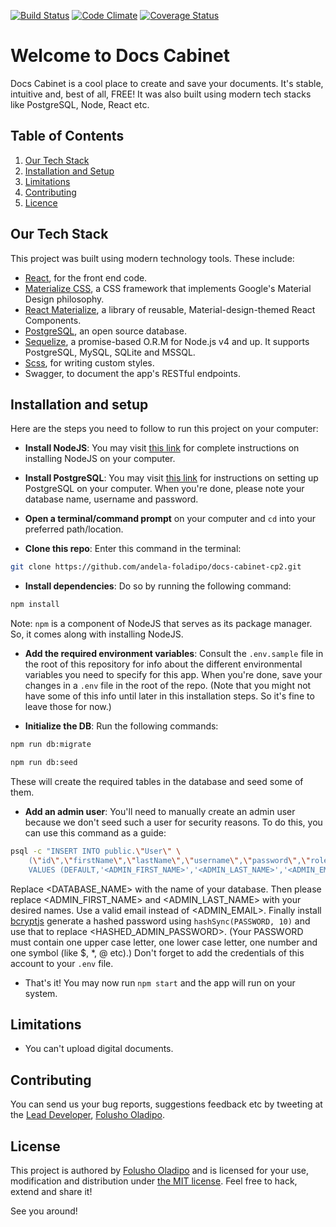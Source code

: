 [![Build Status](https://travis-ci.org/andela-foladipo/docs-cabinet-cp2.svg?branch=develop)](https://travis-ci.org/andela-foladipo/docs-cabinet-cp2)
[![Code Climate](https://codeclimate.com/github/andela-foladipo/docs-cabinet-cp2//badges/gpa.svg)](https://codeclimate.com/github/andela-foladipo/docs-cabinet-cp2/)
[![Coverage Status](https://coveralls.io/repos/github/andela-foladipo/docs-cabinet-cp2/badge.svg?branch=develop)](https://coveralls.io/github/andela-foladipo/docs-cabinet-cp2?branch=develop)


# Welcome to Docs Cabinet
Docs Cabinet is a cool place to create and save your documents. It's
 stable, intuitive and, best of all, FREE! It was also built using
 modern tech stacks like PostgreSQL, Node, React etc.

## Table of Contents

  1. [Our Tech Stack](#our-tech-stack)
  1. [Installation and Setup](#installation-and-setup)
  1. [Limitations](#limitations)
  1. [Contributing](#contributing)
  1. [Licence](#license)

## Our Tech Stack

This project was built using modern technology tools. These include:
- [React](https://facebook.github.io/react/), for the front end code.
- [Materialize CSS](materializecss.com/), a CSS framework that implements
 Google's Material Design philosophy.
- [React Materialize](https://react-materialize.github.io/#/), a library of
 reusable, Material-design-themed React Components.
- [PostgreSQL](https://www.postgresql.org/), an open source database.
- [Sequelize](docs.sequelizejs.com/), a promise-based O.R.M for Node.js v4 and up. It supports
 PostgreSQL, MySQL, SQLite and MSSQL.
- [Scss](https://sass-lang.com), for writing custom styles.
- Swagger, to document the app's RESTful endpoints.

## Installation and setup

Here are the steps you need to follow to run this project on your computer:
- **Install NodeJS**: You may visit [this link](https://nodejs.org/en/download/) for complete 
instructions on installing NodeJS on your computer.

- **Install PostgreSQL**: You may visit [this link](http://postgresguide.com/setup/install.html) for 
instructions on setting up PostgreSQL on your computer. When you're done, please note your 
database name, username and password.

- **Open a terminal/command prompt** on your computer and `cd` into your preferred path/location.

- **Clone this repo**: Enter this command in the terminal:

```bash
git clone https://github.com/andela-foladipo/docs-cabinet-cp2.git
```

- **Install dependencies**: Do so by running the following command:

```bash
npm install
```

Note: `npm` is a component of NodeJS that serves as its package manager. So, it comes along with
 installing NodeJS.

- **Add the required environment variables**: Consult the `.env.sample` file in the root of this
 repository for info about the different environmental variables you need to specify for this app. When
 you're done, save your changes in a `.env` file in the root of the repo. (Note that you might not have
 some of this info until later in this installation steps. So it's fine to leave those for now.)

- **Initialize the DB**: Run the following commands:
```bash
npm run db:migrate

npm run db:seed
```

These will create the required tables in the database and seed some of them.

- **Add an admin user**: You'll need to manually create an admin user because we don't seed such a
 user for security reasons. To do this, you can use this command as a guide:

```bash
psql -c "INSERT INTO public.\"User\" \
    (\"id\",\"firstName\",\"lastName\",\"username\",\"password\",\"roleId\",\"createdAt\",\"updatedAt\") \
    VALUES (DEFAULT,'<ADMIN_FIRST_NAME>','<ADMIN_LAST_NAME>','<ADMIN_EMAIL>','<HASHED_ADMIN_PASSWORD>',0,'2017-06-14 17:01:40.739 +00:00','2017-06-14 17:01:40.739 +00:00')" -d <DATABASE_NAME>
```
Replace <DATABASE_NAME> with the name of your database. Then please replace <ADMIN\_FIRST\_NAME> and
 <ADMIN\_LAST\_NAME> with your desired names. Use a valid email instead of <ADMIN\_EMAIL>. Finally
 install [bcryptjs](https://www.npmjs.com/package/bcryptjs) generate a hashed password using
 `hashSync(PASSWORD, 10)` and use that to replace <HASHED\_ADMIN\_PASSWORD>. (Your PASSWORD must
 contain one upper case letter, one lower case letter, one number and one symbol (like $, *, @ etc).)
 Don't forget to add the credentials of this account to your `.env` file.

- That's it! You may now run `npm start` and the app will run on your system. 

## Limitations

- You can't upload digital documents.

## Contributing

You can send us your bug reports, suggestions feedback etc by tweeting at
 the [Lead Developer](https://google.com/search?q=folusho+oladipo), [Folusho Oladipo](https://twitter.com/folushooladipo).


## License

This project is authored by [Folusho Oladipo](https://google.com/search?q=Folusho+Oladipo) and is licensed 
for your use, modification and distribution under [the MIT license](https://en.wikipedia.org/wiki/MIT_License). 
Feel free to hack, extend and share it!

See you around!

